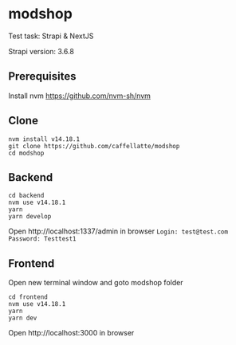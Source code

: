 # modshop

Test task: Strapi &amp; NextJS

Strapi version: 3.6.8

## Prerequisites

Install nvm https://github.com/nvm-sh/nvm

## Clone

    nvm install v14.18.1
    git clone https://github.com/caffellatte/modshop
    cd modshop

## Backend

    cd backend
    nvm use v14.18.1
    yarn
    yarn develop

Open http://localhost:1337/admin in browser
`Login: test@test.com Password: Testtest1`

## Frontend

Open new terminal window and goto modshop folder

    cd frontend
    nvm use v14.18.1
    yarn
    yarn dev

Open http://localhost:3000 in browser
